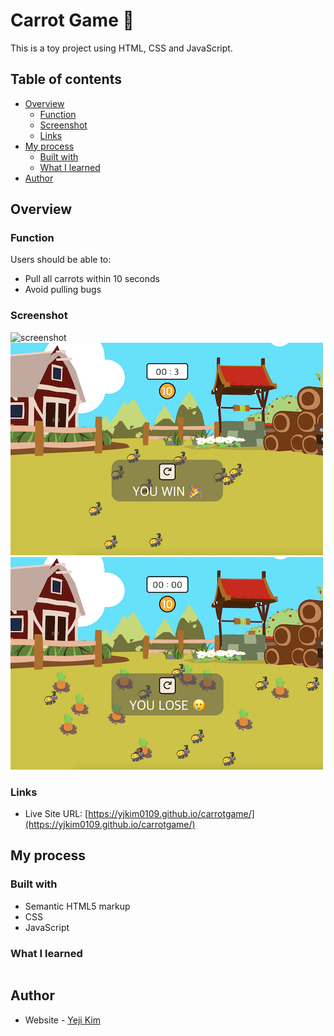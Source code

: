 # Carrot Game 🥕

This is a toy project using HTML, CSS and JavaScript.

## Table of contents

-   [Overview](#overview)
    -   [Function](#function)
    -   [Screenshot](#screenshot)
    -   [Links](#links)
-   [My process](#my-process)
    -   [Built with](#built-with)
    -   [What I learned](#what-i-learned)
-   [Author](#author)

## Overview

### Function

Users should be able to:

-   Pull all carrots within 10 seconds
-   Avoid pulling bugs

### Screenshot

![screenshot](./img/screenshot.png.png)
![screenshot__Win](./img/screenshot_win.png)
![screenshot__Lose](./img/screenshot_lose.png)

### Links

-   Live Site URL: [https://yjkim0109.github.io/carrotgame/](https://yjkim0109.github.io/carrotgame/)

## My process

### Built with

-   Semantic HTML5 markup
-   CSS
-   JavaScript

### What I learned

```css

```

## Author

-   Website - [Yeji Kim](https://github.com/yjkim0109)

